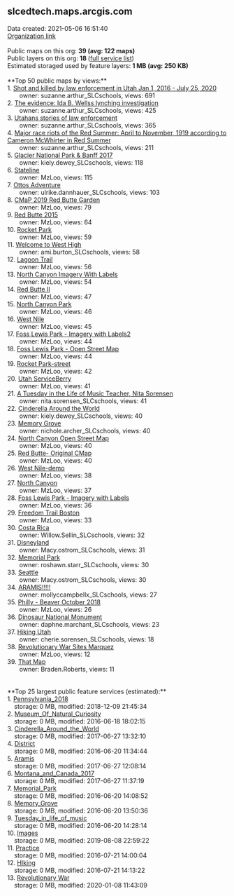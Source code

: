 <h2>slcedtech.maps.arcgis.com</h2> Data created: 2021-05-06 16:51:40 <br /><a target='new' href='https://slcedtech.maps.arcgis.com'>Organization link</a><br /><br />Public maps on this org: <b>39 (avg: 122 maps)</b><br />Public layers on this org: <b>18 </b>(<a target='new' href='https://services.arcgis.com/dA5T9ixDoSaug3d1/ArcGIS/rest/services'>full service list</a>)<br />Estimated storaged used by feature layers: <b>1 MB (avg: 250 KB)</b><br /><br />**Top 50 public maps by views:**<br />  1. <a target='new' href='https://www.arcgis.com/home/item.html?id=9382e1c8bf524e229b9fcb3ca6b8d20d'>Shot and killed by law enforcement in Utah Jan 1, 2016 - July 25, 2020</a> <br />  &nbsp;&nbsp;&nbsp;&nbsp; &nbsp;&nbsp;owner: suzanne.arthur_SLCschools, views: 691<br />  2. <a target='new' href='https://www.arcgis.com/home/item.html?id=eedfee46ef3d44f79b418949873cd2b7'>The evidence: Ida B. Wellss lynching investigation</a> <br />  &nbsp;&nbsp;&nbsp;&nbsp; &nbsp;&nbsp;owner: suzanne.arthur_SLCschools, views: 425<br />  3. <a target='new' href='https://www.arcgis.com/home/item.html?id=ea3dca47a1424cffad12ebf96505797c'>Utahans stories of law enforcement</a> <br />  &nbsp;&nbsp;&nbsp;&nbsp; &nbsp;&nbsp;owner: suzanne.arthur_SLCschools, views: 365<br />  4. <a target='new' href='https://www.arcgis.com/home/item.html?id=15d17d17bdb34afa90d1401f605accf2'>Major race riots of the Red Summer: April to November, 1919 according to Cameron McWhirter in Red Summer</a> <br />  &nbsp;&nbsp;&nbsp;&nbsp; &nbsp;&nbsp;owner: suzanne.arthur_SLCschools, views: 211<br />  5. <a target='new' href='https://www.arcgis.com/home/item.html?id=13cba2949972489cacfb6496cf9afbdc'>Glacier National Park & Banff 2017</a> <br />  &nbsp;&nbsp;&nbsp;&nbsp; &nbsp;&nbsp;owner: kiely.dewey_SLCschools, views: 118<br />  6. <a target='new' href='https://www.arcgis.com/home/item.html?id=7d88922a71fd40508c1fcab4adea7ed2'>Stateline  </a> <br />  &nbsp;&nbsp;&nbsp;&nbsp; &nbsp;&nbsp;owner: MzLoo, views: 115<br />  7. <a target='new' href='https://www.arcgis.com/home/item.html?id=43de4daf1f46469b9b637b3767ba0da3'>Ottos Adventure</a> <br />  &nbsp;&nbsp;&nbsp;&nbsp; &nbsp;&nbsp;owner: ulrike.dannhauer_SLCschools, views: 103<br />  8. <a target='new' href='https://www.arcgis.com/home/item.html?id=8079b9723be64b5fbcc7210c6393e136'>CMaP 2019 Red Butte Garden</a> <br />  &nbsp;&nbsp;&nbsp;&nbsp; &nbsp;&nbsp;owner: MzLoo, views: 79<br />  9. <a target='new' href='https://www.arcgis.com/home/item.html?id=5896187b67274d8c8a5a37ef99bb120d'>Red Butte 2015</a> <br />  &nbsp;&nbsp;&nbsp;&nbsp; &nbsp;&nbsp;owner: MzLoo, views: 64<br />  10. <a target='new' href='https://www.arcgis.com/home/item.html?id=dc4946c2c59649c08c731c1367662457'>Rocket Park</a> <br />  &nbsp;&nbsp;&nbsp;&nbsp; &nbsp;&nbsp;owner: MzLoo, views: 59<br />  11. <a target='new' href='https://www.arcgis.com/home/item.html?id=b506cbd4e49b4844985e64bfd21826b3'>Welcome to West High</a> <br />  &nbsp;&nbsp;&nbsp;&nbsp; &nbsp;&nbsp;owner: ami.burton_SLCschools, views: 58<br />  12. <a target='new' href='https://www.arcgis.com/home/item.html?id=ee1639bd25154b5db7bdb2736e67fee7'>Lagoon Trail</a> <br />  &nbsp;&nbsp;&nbsp;&nbsp; &nbsp;&nbsp;owner: MzLoo, views: 56<br />  13. <a target='new' href='https://www.arcgis.com/home/item.html?id=2f67928c04774dd6b81c8b93395b50aa'>North Canyon Imagery With Labels</a> <br />  &nbsp;&nbsp;&nbsp;&nbsp; &nbsp;&nbsp;owner: MzLoo, views: 54<br />  14. <a target='new' href='https://www.arcgis.com/home/item.html?id=29aa822b56a84c36be4f5a414239ecf8'>Red Butte II</a> <br />  &nbsp;&nbsp;&nbsp;&nbsp; &nbsp;&nbsp;owner: MzLoo, views: 47<br />  15. <a target='new' href='https://www.arcgis.com/home/item.html?id=913997a069ec42f788c65bb03aaad447'>North Canyon Park</a> <br />  &nbsp;&nbsp;&nbsp;&nbsp; &nbsp;&nbsp;owner: MzLoo, views: 46<br />  16. <a target='new' href='https://www.arcgis.com/home/item.html?id=4a11d6879e2a4c378d825d5d9b5bb868'>West Nile</a> <br />  &nbsp;&nbsp;&nbsp;&nbsp; &nbsp;&nbsp;owner: MzLoo, views: 45<br />  17. <a target='new' href='https://www.arcgis.com/home/item.html?id=40d10b99962945879aa93315c4f24f5d'>Foss Lewis Park - Imagery with Labels2</a> <br />  &nbsp;&nbsp;&nbsp;&nbsp; &nbsp;&nbsp;owner: MzLoo, views: 44<br />  18. <a target='new' href='https://www.arcgis.com/home/item.html?id=860f212d83c7466ca3cddc23fcad32d1'>Foss Lewis Park - Open Street Map</a> <br />  &nbsp;&nbsp;&nbsp;&nbsp; &nbsp;&nbsp;owner: MzLoo, views: 44<br />  19. <a target='new' href='https://www.arcgis.com/home/item.html?id=9da018fb0ca649dabeade2fe77a2ce6c'>Rocket Park-street</a> <br />  &nbsp;&nbsp;&nbsp;&nbsp; &nbsp;&nbsp;owner: MzLoo, views: 42<br />  20. <a target='new' href='https://www.arcgis.com/home/item.html?id=52fc35ac0b134c7cb40ab30db3efdf90'>Utah ServiceBerry</a> <br />  &nbsp;&nbsp;&nbsp;&nbsp; &nbsp;&nbsp;owner: MzLoo, views: 41<br />  21. <a target='new' href='https://www.arcgis.com/home/item.html?id=2a1a477b82d04425b9ad9262da3effee'>A Tuesday in the Life of Music Teacher, Nita Sorensen</a> <br />  &nbsp;&nbsp;&nbsp;&nbsp; &nbsp;&nbsp;owner: nita.sorensen_SLCschools, views: 41<br />  22. <a target='new' href='https://www.arcgis.com/home/item.html?id=6f4e57436e634ff7acc57fc6a58c35a9'>Cinderella Around the World</a> <br />  &nbsp;&nbsp;&nbsp;&nbsp; &nbsp;&nbsp;owner: kiely.dewey_SLCschools, views: 40<br />  23. <a target='new' href='https://www.arcgis.com/home/item.html?id=73ba134c22354265a717a4e49d13537e'>Memory Grove</a> <br />  &nbsp;&nbsp;&nbsp;&nbsp; &nbsp;&nbsp;owner: nichole.archer_SLCschools, views: 40<br />  24. <a target='new' href='https://www.arcgis.com/home/item.html?id=91f7cb85e13d4e94a66550a2cd9619c6'>North Canyon Open Street Map</a> <br />  &nbsp;&nbsp;&nbsp;&nbsp; &nbsp;&nbsp;owner: MzLoo, views: 40<br />  25. <a target='new' href='https://www.arcgis.com/home/item.html?id=8a41c458eaa94311b7692eb4975d7edf'>Red Butte- Original CMap</a> <br />  &nbsp;&nbsp;&nbsp;&nbsp; &nbsp;&nbsp;owner: MzLoo, views: 40<br />  26. <a target='new' href='https://www.arcgis.com/home/item.html?id=d88753da97bf498a91f7afb6e8b1875d'>West Nile-demo</a> <br />  &nbsp;&nbsp;&nbsp;&nbsp; &nbsp;&nbsp;owner: MzLoo, views: 38<br />  27. <a target='new' href='https://www.arcgis.com/home/item.html?id=e25fa2c2d1ba418783c910f04498a7cf'>North Canyon</a> <br />  &nbsp;&nbsp;&nbsp;&nbsp; &nbsp;&nbsp;owner: MzLoo, views: 37<br />  28. <a target='new' href='https://www.arcgis.com/home/item.html?id=6025db66d9f2465e98629472627c27e5'>Foss Lewis Park - Imagery with Labels</a> <br />  &nbsp;&nbsp;&nbsp;&nbsp; &nbsp;&nbsp;owner: MzLoo, views: 36<br />  29. <a target='new' href='https://www.arcgis.com/home/item.html?id=6f7a99b016d9462ba2f36b78eefd8445'>Freedom Trail Boston</a> <br />  &nbsp;&nbsp;&nbsp;&nbsp; &nbsp;&nbsp;owner: MzLoo, views: 33<br />  30. <a target='new' href='https://www.arcgis.com/home/item.html?id=4c4c9419683a4d388127974a0caeb050'>Costa Rica</a> <br />  &nbsp;&nbsp;&nbsp;&nbsp; &nbsp;&nbsp;owner: Willow.Sellin_SLCschools, views: 32<br />  31. <a target='new' href='https://www.arcgis.com/home/item.html?id=7e983a1bdd5140cbbcabecf2f48c9326'>Disneyland</a> <br />  &nbsp;&nbsp;&nbsp;&nbsp; &nbsp;&nbsp;owner: Macy.ostrom_SLCschools, views: 31<br />  32. <a target='new' href='https://www.arcgis.com/home/item.html?id=c4f5cde682394244827d8ce3c201f611'>Memorial Park</a> <br />  &nbsp;&nbsp;&nbsp;&nbsp; &nbsp;&nbsp;owner: roshawn.starr_SLCschools, views: 30<br />  33. <a target='new' href='https://www.arcgis.com/home/item.html?id=5b6dc48e138c46079a390f703f5d46dd'>Seattle</a> <br />  &nbsp;&nbsp;&nbsp;&nbsp; &nbsp;&nbsp;owner: Macy.ostrom_SLCschools, views: 30<br />  34. <a target='new' href='https://www.arcgis.com/home/item.html?id=9e1c86898b154c1fbe1cd24946776205'>ARAMIS!!!!!</a> <br />  &nbsp;&nbsp;&nbsp;&nbsp; &nbsp;&nbsp;owner: mollyccampbellx_SLCschools, views: 27<br />  35. <a target='new' href='https://www.arcgis.com/home/item.html?id=d7cade3ec7554515be5ce016d6b72809'>Philly - Beaver October 2018</a> <br />  &nbsp;&nbsp;&nbsp;&nbsp; &nbsp;&nbsp;owner: MzLoo, views: 26<br />  36. <a target='new' href='https://www.arcgis.com/home/item.html?id=aae2b289d5fd480aa5cfb862c82422a1'>Dinosaur National Monument</a> <br />  &nbsp;&nbsp;&nbsp;&nbsp; &nbsp;&nbsp;owner: daphne.marchant_SLCschools, views: 23<br />  37. <a target='new' href='https://www.arcgis.com/home/item.html?id=7b505db2c3ad400aaf861e01fe8ed281'>Hiking Utah</a> <br />  &nbsp;&nbsp;&nbsp;&nbsp; &nbsp;&nbsp;owner: cherie.sorensen_SLCschools, views: 18<br />  38. <a target='new' href='https://www.arcgis.com/home/item.html?id=3a55a2c4cf704b5482b6f1575652b211'>Revolutionary War Sites Marquez</a> <br />  &nbsp;&nbsp;&nbsp;&nbsp; &nbsp;&nbsp;owner: MzLoo, views: 12<br />  39. <a target='new' href='https://www.arcgis.com/home/item.html?id=29c8beed1b6a4abc951f5dbee5783260'>That Map</a> <br />  &nbsp;&nbsp;&nbsp;&nbsp; &nbsp;&nbsp;owner: Braden.Roberts, views: 11<br /><br /><br />**Top 25 largest public feature services (estimated):**<br /> 1. <a target='new' href='https://www.arcgis.com/home/item.html?id=f27241ebfebe462fa82593dc1a7f35c5'>Pennsylvania_2018</a><br /> &nbsp;&nbsp;&nbsp;&nbsp;storage: 0 MB, modified: 2018-12-09 21:45:34<br /> 2. <a target='new' href='https://www.arcgis.com/home/item.html?id=78383c5455c44163a1d60a21ce746d3a'>Museum_Of_Natural_Curiosity</a><br /> &nbsp;&nbsp;&nbsp;&nbsp;storage: 0 MB, modified: 2016-06-18 18:02:15<br /> 3. <a target='new' href='https://www.arcgis.com/home/item.html?id=3864e994779a42b7ad8600826cf47f0d'>Cinderella_Around_the_World</a><br /> &nbsp;&nbsp;&nbsp;&nbsp;storage: 0 MB, modified: 2017-06-27 13:32:10<br /> 4. <a target='new' href='https://www.arcgis.com/home/item.html?id=756d7e976ad14f859f3d73b6b784d3cc'>District</a><br /> &nbsp;&nbsp;&nbsp;&nbsp;storage: 0 MB, modified: 2016-06-20 11:34:44<br /> 5. <a target='new' href='https://www.arcgis.com/home/item.html?id=07402b83e5e64f42b40a498f688325ae'>Aramis</a><br /> &nbsp;&nbsp;&nbsp;&nbsp;storage: 0 MB, modified: 2017-06-27 12:08:14<br /> 6. <a target='new' href='https://www.arcgis.com/home/item.html?id=55036a0a28d84ea9a546f9ebc4a9b72d'>Montana_and_Canada_2017</a><br /> &nbsp;&nbsp;&nbsp;&nbsp;storage: 0 MB, modified: 2017-06-27 11:37:19<br /> 7. <a target='new' href='https://www.arcgis.com/home/item.html?id=cf5333e1d6ce486eab8c710049a9d194'>Memorial_Park</a><br /> &nbsp;&nbsp;&nbsp;&nbsp;storage: 0 MB, modified: 2016-06-20 14:08:52<br /> 8. <a target='new' href='https://www.arcgis.com/home/item.html?id=6b7491f4a968453abad0459bd08f5e35'>Memory_Grove</a><br /> &nbsp;&nbsp;&nbsp;&nbsp;storage: 0 MB, modified: 2016-06-20 13:50:36<br /> 9. <a target='new' href='https://www.arcgis.com/home/item.html?id=1abdf4784965439bab35891ca20541bb'>Tuesday_in_life_of_music</a><br /> &nbsp;&nbsp;&nbsp;&nbsp;storage: 0 MB, modified: 2016-06-20 14:28:14<br /> 10. <a target='new' href='https://www.arcgis.com/home/item.html?id=4e16e630a44b48408055e0706e79ebeb'>Images</a><br /> &nbsp;&nbsp;&nbsp;&nbsp;storage: 0 MB, modified: 2019-08-08 22:59:22<br /> 11. <a target='new' href='https://www.arcgis.com/home/item.html?id=9e247df666684d00a46712d417b3b250'>Practice</a><br /> &nbsp;&nbsp;&nbsp;&nbsp;storage: 0 MB, modified: 2016-07-21 14:00:04<br /> 12. <a target='new' href='https://www.arcgis.com/home/item.html?id=c2bcbd17f69843df8fa25fdfa593802a'>HIking</a><br /> &nbsp;&nbsp;&nbsp;&nbsp;storage: 0 MB, modified: 2016-07-21 14:13:22<br /> 13. <a target='new' href='https://www.arcgis.com/home/item.html?id=8f78f6c481474ee0a43ffcedc6a67ae1'>Revolutionary War</a><br /> &nbsp;&nbsp;&nbsp;&nbsp;storage: 0 MB, modified: 2020-01-08 11:43:09<br />